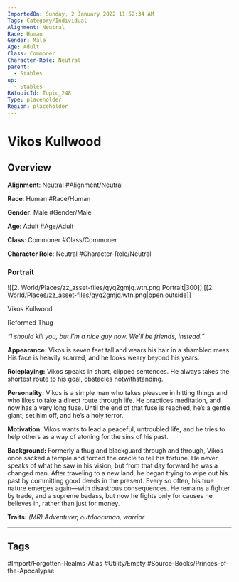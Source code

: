 ```yaml
---
ImportedOn: Sunday, 2 January 2022 11:52:34 AM
Tags: Category/Individual
Alignment: Neutral
Race: Human
Gender: Male
Age: Adult
Class: Commoner
Character-Role: Neutral
parent:
  - Stables
up:
  - Stables
RWtopicId: Topic_248
Type: placeholder
Region: placeholder
---
```

# Vikos Kullwood
## Overview
**Alignment**: Neutral
#Alignment/Neutral

**Race**: Human
#Race/Human

**Gender**: Male
#Gender/Male

**Age**: Adult
#Age/Adult

**Class**: Commoner
#Class/Commoner

**Character Role**: Neutral
#Character-Role/Neutral

### Portrait
![[2. World/Places/zz_asset-files/qyq2gmjq.wtn.png|Portrait|300]]
[[2. World/Places/zz_asset-files/qyq2gmjq.wtn.png|open outside]]

Vikos Kullwood

Reformed Thug

*“I should kill you, but I’m a nice guy now. We’ll be friends, instead.”*

**Appearance:** Vikos is seven feet tall and wears his hair in a shambled mess. His face is heavily scarred, and he looks weary beyond his years.

**Roleplaying:** Vikos speaks in short, clipped sentences. He always takes the shortest route to his goal, obstacles notwithstanding.

**Personality:** Vikos is a simple man who takes pleasure in hitting things and who likes to take a direct route through life. He practices meditation, and now has a very long fuse. Until the end of that fuse is reached, he’s a gentle giant; set him off, and he’s a holy terror.

**Motivation:** Vikos wants to lead a peaceful, untroubled life, and he tries to help others as a way of atoning for the sins of his past.

**Background:** Formerly a thug and blackguard through and through, Vikos once sacked a temple and forced the oracle to tell his fortune. He never speaks of what he saw in his vision, but from that day forward he was a changed man. After traveling to a new land, he began trying to wipe out his past by committing good deeds in the present. Every so often, his true nature emerges again—with disastrous consequences. He remains a fighter by trade, and a supreme badass, but now he fights only for causes he believes in, rather than just for money.

**Traits:** *(MR) Adventurer, outdoorsman, warrior*


---
## Tags
#Import/Forgotten-Realms-Atlas #Utility/Empty #Source-Books/Princes-of-the-Apocalypse

